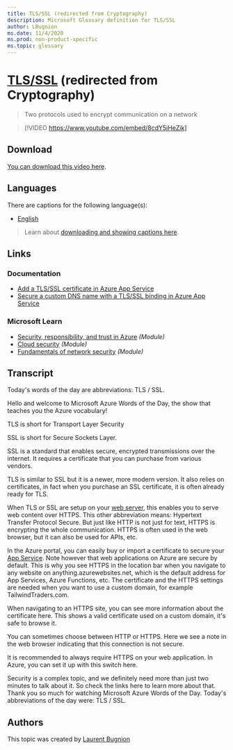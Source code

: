 ```yaml
---
title: TLS/SSL (redirected from Cryptography)
description: Microsoft Glossary definition for TLS/SSL
author: LBugnion
ms.date: 11/4/2020
ms.prod: non-product-specific
ms.topic: glossary
---
```


# [TLS/SSL](/glossary/topic/tls-ssl/cryptography) (redirected from Cryptography)

> Two protocols used to encrypt communication on a network

> [!VIDEO https://www.youtube.com/embed/8cdY5jHeZik]

## Download

[You can download this video here](https://msglossarystore.blob.core.windows.net/videos/tls-ssl.en.mp4).

## Languages

There are captions for the following language(s):

- [English](https://msglossarystore.blob.core.windows.net/captions/tls-ssl.en.en.srt)

> Learn about [downloading and showing captions here](/glossary/captions).

## Links

### Documentation

- [Add a TLS/SSL certificate in Azure App Service](http://gslb.ch/463)
- [Secure a custom DNS name with a TLS/SSL binding in Azure App Service](http://gslb.ch/464)

### Microsoft Learn

- [Security, responsibility, and trust in Azure](http://gslb.ch/459) *(Module)*
- [Cloud security](http://gslb.ch/465) *(Module)*
- [Fundamentals of network security](http://gslb.ch/460) *(Module)*

## Transcript

Today's words of the day are abbreviations: TLS / SSL.

Hello and welcome to Microsoft Azure Words of the Day, the show that teaches you the Azure vocabulary!

TLS is short for Transport Layer Security

SSL is short for Secure Sockets Layer.

SSL is a standard that enables secure, encrypted transmissions over the internet. It requires a certificate that you can purchase from various vendors.

TLS is similar to SSL but it is a newer, more modern version. It also relies on certificates, in fact when you purchase an SSL certificate, it is often already ready for TLS.

When TLS or SSL are setup on your [web server](/glossary/topic/app-service/web-server), this enables you to serve web content over HTTPS. This other abbreviation means: Hypertext Transfer Protocol Secure. But just like HTTP is not just for text, HTTPS is encrypting the whole communication. HTTPS is often used in the web browser, but it can also be used for APIs, etc.

In the Azure portal, you can easily buy or import a certificate to secure your [App Service](/glossary/topic/app-service). Note however that web applications on Azure are secure by default. This is why you see HTTPS in the location bar when you navigate to any website on anything.azurewebsites.net, which is the default address for App Services, Azure Functions, etc. The certificate and the HTTPS settings are needed when you want to use a custom domain, for example TailwindTraders.com.

When navigating to an HTTPS site, you can see more information about the certificate here. This shows a valid certificate used on a custom domain, it's safe to browse it.

You can sometimes choose between HTTP or HTTPS. Here we see a note in the web browser indicating that this connection is not secure.

It is recommended to always require HTTPS on your web application. In Azure, you can set it up with this switch here.

Security is a complex topic, and we definitely need more than just two minutes to talk about it. So check the links here to learn more about that. Thank you so much for watching Microsoft Azure Words of the Day. Today's abbreviations of the day were: TLS / SSL.

## Authors

This topic was created by [Laurent Bugnion](http://twitter.com/@LBugnion)
